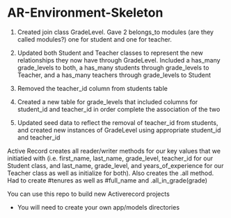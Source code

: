 # AR-Environment-Skeleton
1. Created join class GradeLevel. Gave 2 belongs_to modules (are they called modules?) one for student and one for teacher. 

2. Updated both Student and Teacher classes to represent the new relationships they now have through GradeLevel. Included a has_many grade_levels to both, a has_many students through grade_levels to Teacher, and a has_many teachers through grade_levels to Student

4. Removed the teacher_id column from students table

5. Created a new table for grade_levels that included columns for student_id and teacher_id in order complete the association of the two

6. Updated seed data to reflect the removal of teacher_id from students, and created new instances of GradeLevel using appropriate student_id and teacher_id




Active Record creates all reader/writer methods for our key values that we initiatied with (i.e. first_name, last_name, grade_level, teacher_id for our Student class, and last_name, grade_level, and years_of_experience for our Teacher class as well as initialize for both). Also creates the .all method. Had to create #tenures as well as #full_name and .all_in_grade(grade)

You can use this repo to build new Activerecord projects

* You will need to create your own app/models directories